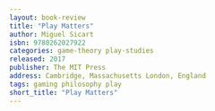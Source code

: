 ```yaml
---
layout: book-review
title: "Play Matters"
author: Miguel Sicart
isbn: 9780262027922
categories: game-theory play-studies
released: 2017
publisher: The MIT Press
address: Cambridge, Massachusetts London, England
tags: gaming philosophy play
short_title: "Play Matters"
---
```

